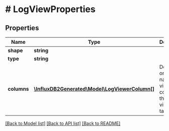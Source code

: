 # # LogViewProperties

## Properties

Name | Type | Description | Notes
------------ | ------------- | ------------- | -------------
**shape** | **string** |  | 
**type** | **string** |  | 
**columns** | [**\InfluxDB2Generated\Model\LogViewerColumn[]**](LogViewerColumn.md) | Defines the order, names, and visibility of columns in the log viewer table | 

[[Back to Model list]](../../README.md#documentation-for-models) [[Back to API list]](../../README.md#documentation-for-api-endpoints) [[Back to README]](../../README.md)


